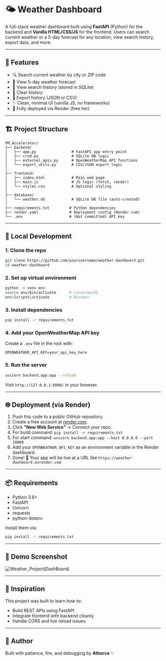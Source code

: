 # 🌤️ Weather Dashboard

A full-stack weather dashboard built using **FastAPI** (Python) for the backend and **Vanilla HTML/CSS/JS** for the frontend. Users can search current weather or a 5-day forecast for any location, view search history, export data, and more.

---

## 🔧 Features

* 🔍 Search current weather by city or ZIP code
* 📆 View 5-day weather forecast
* 📜 View search history (stored in SQLite)
* 🧹 Clear history
* 📁 Export history (JSON or CSV)
* ✨ Clean, minimal UI (vanilla JS, no frameworks)
* 🚀 Fully deployed via Render (free tier)

---

## 🏗️ Project Structure

```
PM_Accelerator/
├── backend/
│   ├── app.py                # FastAPI app entry point
│   ├── crud.py               # SQLite DB logic
│   ├── external_apis.py      # OpenWeatherMap API functions
│   └── export_utils.py       # CSV/JSON export logic
│
├── frontend/
│   ├── index.html            # Main web page
│   ├── main.js               # JS logic (fetch, render)
│   └── styles.css            # Optional styling
│
├── database/
│   └── weather.db            # SQLite DB file (auto-created)
│
├── requirements.txt         # Python dependencies
├── render.yaml              # Deployment config (Render.com)
└── .env                     # (Not committed) API key
```

---

## 🚀 Local Development

### 1. Clone the repo

```bash
git clone https://github.com/yourusername/weather-dashboard.git
cd weather-dashboard
```

### 2. Set up virtual environment

```bash
python -m venv env
source env/bin/activate      # Linux/macOS
env\Scripts\activate         # Windows
```

### 3. Install dependencies

```bash
pip install -r requirements.txt
```

### 4. Add your OpenWeatherMap API key

Create a `.env` file in the root with:

```
OPENWEATHER_API_KEY=your_api_key_here
```

### 5. Run the server

```bash
uvicorn backend.app:app --reload
```

Visit `http://127.0.0.1:8000/` in your browser.

---

## 🌐 Deployment (via Render)

1. Push this code to a public GitHub repository.
2. Create a free account at [render.com](https://render.com).
3. Click **"New Web Service"** → Connect your repo.
4. For build command: `pip install -r requirements.txt`
5. For start command: `uvicorn backend.app:app --host 0.0.0.0 --port 10000`
6. Add your `OPENWEATHER_API_KEY` as an environment variable in the Render dashboard.
7. Done! 🎉 Your app will be live at a URL like `https://weather-dashboard.onrender.com`

---

## 📦 Requirements

* Python 3.8+
* FastAPI
* Uvicorn
* requests
* python-dotenv

Install them via:

```bash
pip install -r requirements.txt
```

---

## 📸 Demo Screenshot

![Weather_Project(DashBoard)](https://github.com/user-attachments/assets/abe02242-9c62-43e9-a918-b98dbd16bd23)


---

## 🧠 Inspiration

This project was built to learn how to:

* Build REST APIs using FastAPI
* Integrate frontend with backend cleanly
* Handle CORS and live reload issues


---

## 🧊 Author

Built with patience, fire, and debugging by **Atharva** ✨


